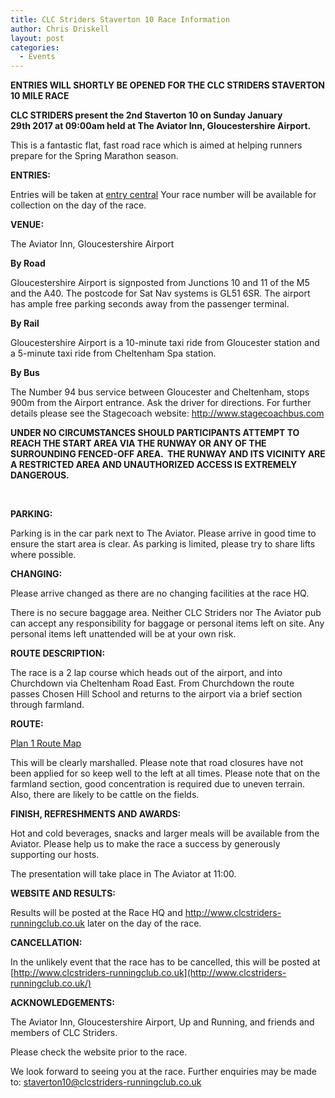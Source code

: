 ```yaml
---
title: CLC Striders Staverton 10 Race Information
author: Chris Driskell
layout: post
categories:
  - Events
---
```

  
<strong>ENTRIES WILL SHORTLY BE OPENED FOR THE CLC STRIDERS STAVERTON 10 MILE RACE</strong>

  <strong>CLC STRIDERS present the 2nd Staverton 10 on Sunday January 29th 2017 at 09:00am held at The Aviator Inn, Gloucestershire Airport.</strong>

This is a fantastic flat, fast road race which is aimed at helping runners prepare for the Spring Marathon season.

**ENTRIES:**

Entries will be taken at <a href="http://www.entrycentral.com/staverton10" target="_blank" rel="nofollow">entry central</a> Your race number will be available for collection on the day of the race.

**VENUE:**

The Aviator Inn, Gloucestershire Airport

**By Road**

Gloucestershire Airport is signposted from Junctions 10 and 11 of the M5 and the A40. The postcode for Sat Nav systems is GL51 6SR. The airport has ample free parking seconds away from the passenger terminal.

**By Rail**

Gloucestershire Airport is a 10-minute taxi ride from Gloucester station and a 5-minute taxi ride from Cheltenham Spa station.

**By Bus**

The Number 94 bus service between Gloucester and Cheltenham, stops 900m from the Airport entrance. Ask the driver for directions. For further details please see the Stagecoach website: <a href="http://www.stagecoachbus.com/" rel="nofollow">http://www.stagecoachbus.com</a>

**UNDER NO CIRCUMSTANCES SHOULD PARTICIPANTS ATTEMPT TO REACH THE START AREA VIA THE RUNWAY OR ANY OF THE SURROUNDING FENCED-OFF AREA.  THE RUNWAY AND ITS VICINITY ARE A RESTRICTED AREA AND UNAUTHORIZED ACCESS IS EXTREMELY DANGEROUS.**

&nbsp;

**PARKING:**

Parking is in the car park next to The Aviator. Please arrive in good time to ensure the start area is clear. As parking is limited, please try to share lifts where possible.

**CHANGING:**

Please arrive changed as there are no changing facilities at the race HQ.

There is no secure baggage area. Neither CLC Striders nor The Aviator pub can accept any responsibility for baggage or personal items left on site. Any personal items left unattended will be at your own risk.

**ROUTE DESCRIPTION:**

The race is a 2 lap course which heads out of the airport, and into Churchdown via Cheltenham Road East. From Churchdown the route passes Chosen Hill School and returns to the airport via a brief section through farmland.

**ROUTE:**

[Plan 1 Route Map](http://www.clcstriders-runningclub.co.uk/wplive/wp-content/uploads/2015/11/Plan-1-Route-Map.pdf)

This will be clearly marshalled. Please note that road closures have not been applied for so keep well to the left at all times. Please note that on the farmland section, good concentration is required due to uneven terrain. Also, there are likely to be cattle on the fields.

**FINISH, REFRESHMENTS AND AWARDS:**

Hot and cold beverages, snacks and larger meals will be available from the Aviator. Please help us to make the race a success by generously supporting our hosts.

The presentation will take place in The Aviator at 11:00.

**WEBSITE AND RESULTS:**

Results will be posted at the Race HQ and http://www.clcstriders-runningclub.co.uk later on the day of the race.

**CANCELLATION:**

In the unlikely event that the race has to be cancelled, this will be posted at [http://www.clcstriders-runningclub.co.uk](http://www.clcstriders-runningclub.co.uk/)

**ACKNOWLEDGEMENTS:**

The Aviator Inn, Gloucestershire Airport, Up and Running, and friends and members of CLC Striders.

Please check the website prior to the race.

We look forward to seeing you at the race. Further enquiries may be made to: <staverton10@clcstriders-runningclub.co.uk>

&nbsp;
